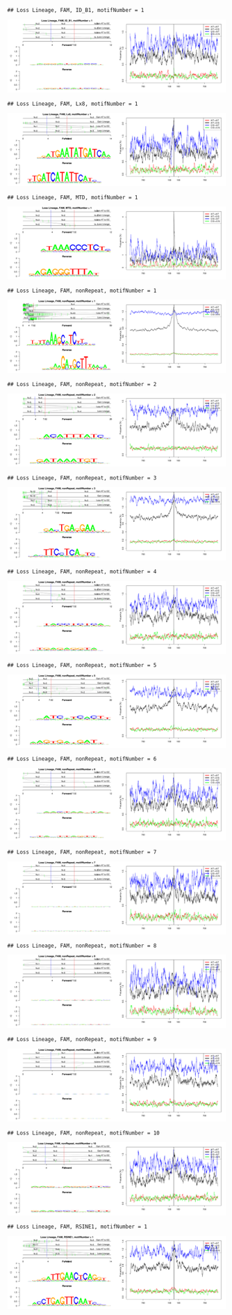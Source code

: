

```
## Loss Lineage, FAM, ID_B1, motifNumber = 1
```

![plot of chunk motifPValues](figure/motifPValues1.png) 

```
## Loss Lineage, FAM, Lx8, motifNumber = 1
```

![plot of chunk motifPValues](figure/motifPValues2.png) 

```
## Loss Lineage, FAM, MTD, motifNumber = 1
```

![plot of chunk motifPValues](figure/motifPValues3.png) 

```
## Loss Lineage, FAM, nonRepeat, motifNumber = 1
```

![plot of chunk motifPValues](figure/motifPValues4.png) 

```
## Loss Lineage, FAM, nonRepeat, motifNumber = 2
```

![plot of chunk motifPValues](figure/motifPValues5.png) 

```
## Loss Lineage, FAM, nonRepeat, motifNumber = 3
```

![plot of chunk motifPValues](figure/motifPValues6.png) 

```
## Loss Lineage, FAM, nonRepeat, motifNumber = 4
```

![plot of chunk motifPValues](figure/motifPValues7.png) 

```
## Loss Lineage, FAM, nonRepeat, motifNumber = 5
```

![plot of chunk motifPValues](figure/motifPValues8.png) 

```
## Loss Lineage, FAM, nonRepeat, motifNumber = 6
```

![plot of chunk motifPValues](figure/motifPValues9.png) 

```
## Loss Lineage, FAM, nonRepeat, motifNumber = 7
```

![plot of chunk motifPValues](figure/motifPValues10.png) 

```
## Loss Lineage, FAM, nonRepeat, motifNumber = 8
```

![plot of chunk motifPValues](figure/motifPValues11.png) 

```
## Loss Lineage, FAM, nonRepeat, motifNumber = 9
```

![plot of chunk motifPValues](figure/motifPValues12.png) 

```
## Loss Lineage, FAM, nonRepeat, motifNumber = 10
```

![plot of chunk motifPValues](figure/motifPValues13.png) 

```
## Loss Lineage, FAM, RSINE1, motifNumber = 1
```

![plot of chunk motifPValues](figure/motifPValues14.png) 
  
